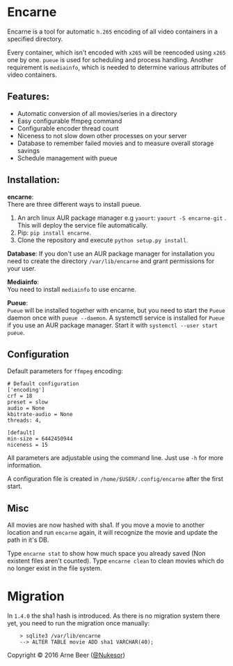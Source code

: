 # Encarne

Encarne is a tool for automatic `h.265` encoding of all video containers in a specified directory.

Every container, which isn't encoded with `x265` will be reencoded using `x265` one by one.
`pueue` is used for scheduling and process handling.
Another requirement is `mediainfo`, which is needed to determine various attributes of video containers.

## Features:

- Automatic conversion of all movies/series in a directory
- Easy configurable ffmpeg command
- Configurable encoder thread count
- Niceness to not slow down other processes on your server
- Database to remember failed movies and to measure overall storage savings
- Schedule management with pueue

## Installation:

**encarne**:  
There are three different ways to install pueue.

1. An arch linux AUR package manager e.g `yaourt`: `yaourt -S encarne-git` . This will deploy the service file automatically.
2. Pip: `pip install encarne`.
3. Clone the repository and execute `python setup.py install`.

**Database**:
If you don't use an AUR package manager for installation you need to create the directory `/var/lib/encarne` and grant permissions for your user.

**Mediainfo**:  
You need to install `mediainfo` to use encarne.

**Pueue**:  
`Pueue` will be installed together with encarne, but you need to start the `Pueue` daemon once with `pueue --daemon`. A systemctl service is installed for `Pueue` if you use an AUR package manager. Start it with `systemctl --user start pueue`.


## Configuration

Default parameters for `ffmpeg` encoding:

    # Default configuration
    ['encoding']
    crf = 18
    preset = slow
    audio = None
    kbitrate-audio = None
    threads: 4,

    [default]
    min-size = 6442450944
    niceness = 15

All parameters are adjustable using the command line. Just use `-h` for more information.

A configuration file is created in `/home/$USER/.config/encarne` after the first start.


## Misc

All movies are now hashed with sha1.
If you move a movie to another location and run `encarne` again, it will recognize the movie and update the path in it's DB.

Type `encarne stat` to show how much space you already saved (Non existent files aren't counted).
Type `encarne clean` to clean movies which do no longer exist in the file system.

# Migration
In `1.4.0` the sha1 hash is introduced. As there is no migration system there yet, you need to run the migration once manually:

        > sqlite3 /var/lib/encarne
        --> ALTER TABLE movie ADD sha1 VARCHAR(40);


Copyright &copy; 2016 Arne Beer ([@Nukesor](https://github.com/Nukesor))
